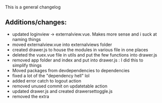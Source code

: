 This is a general changelog

## Additions/changes:
- updated loginview -> externalview.vue. Makes more sense and i suck at naming things
- moved externalview.vue into externalviews folder
- created drawer.js to house the modules in various file in one places
- deleted the vuex.vue file in utils and put the few functions into drawer.js
- removed app folder and index and put into drawer.js : I did this to simplify things
- Moved packages from devdependencies to dependencies
- fixed a lot of the "dependency hell" lol
- added error catch to logout action
- removed unused commit on updatetable action
- updated drawer.js and created drawersettoggle.js
- removed the extra <template> in the same slot that was unnecessary in Complextables.vue/inlineedit.vue
- renamed unused complextables.vue to complextables page to clarify what it is, its a view
- ranamed simpletable/tablelist
- renamed DashboardViews to dashboard views to clarify where those components render
- removed unused response from UsersTables .then((response) => {
- switched from vuetify full install to vuetify plugin, same for vue router to the plugin version
- switched from vuetify in main.js to the one in the plugin folder to simplify that file(a lot ended up in there)
- switched icon imports into vuetify.js
- removed extra vue/use(vuetify) in main
- add external and dashboard names in paths.js
- commented out nprogres in main.js and router/index.js
- updated vueitfy.js to new icon format
- tried adding v-main to externalviews.vue
- switching v-content to v-main Loginform.vue, Externalview, dashboardview
- moved helloworld to externalviews
- changed import of hellowworld
- removed the path from external view parent
- changed beforeenter naivagation gaurds so they check for route name and auth status
- added switch to beforeeach route gaurd to check for auth or redirect
- disabled per route guards, the are still theere if you want to use them
- updated external meta data
- reverted switch and just used if else in global nav guard
- removed one of the per route guards, left one for example
- revert nprogress being commented out to test
- switched to use axios in plugins to simplfy main.js
- made base isntance called rest for axios and set the vue http to it
- hopefully it works otherwise gotta find proper way to import
- also imported rest into main.js and made vue use it
- reverted change to state app folder, will talke that again later
- added dark theme to vuetify.js
- added vuetify linter to eslintrc.js and package.json
- autofixed components to convert from Vuetify 1.5 to 2.5, their was plenty of depreciated tags previously
- This fixed a lot of ui issues but not everything, card still messed up
- fixed the redirecting errors for base external url (/)
- added default nav sidebar (drawer) bACKGROUND IMAGINE IN /MODULES/APP/state.js
- installed MDI icon packfixed filter button not rendering
- moved theme into vuetify.js and deleted the prior plugins/theme.js file
- continuing to update componenets to vueitfy 2.x 
- fixed filter and notications since they werent being activated due to depreciation of slot -> v-slot
- removed the dark prop from components, it is now controlled globally in vutify.js
- updated rows-per-page-items → items-per-page-options 



## Made/Clarified documenting comments to explain code in:
router index.js
router paths.js
getters.js
actions.js
LoginForm.vue
app.vue
drawer.js
dashbaord.vue
